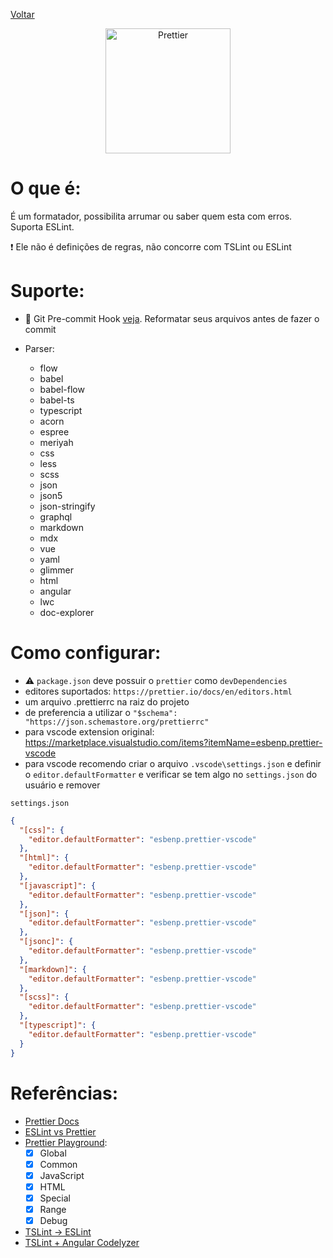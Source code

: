 [Voltar](../README.md)

<center>
  <img alt="Prettier" height="200" src="https://camo.githubusercontent.com/81ead5bb324aa1fda40ca50d59979442f87c1d559bfad2018ed02c8a0b9c1f40/68747470733a2f2f756e706b672e636f6d2f70726574746965722d6c6f676f40312e302e332f696d616765732f70726574746965722d62616e6e65722d6c696768742e737667">
</center>

# O que é:

É um formatador, possibilita arrumar ou saber quem esta com erros. Suporta ESLint.

❗ Ele não é definições de regras, não concorre com TSLint ou ESLint

# Suporte:

- 💚 Git Pre-commit Hook [veja](https://prettier.io/docs/en/precommit.html). Reformatar seus arquivos antes de fazer o commit

- Parser:
  - flow
  - babel
  - babel-flow
  - babel-ts
  - typescript
  - acorn
  - espree
  - meriyah
  - css
  - less
  - scss
  - json
  - json5
  - json-stringify
  - graphql
  - markdown
  - mdx
  - vue
  - yaml
  - glimmer
  - html
  - angular
  - lwc
  - doc-explorer

# Como configurar:

- ⚠️ `package.json` deve possuir o `prettier` como `devDependencies`
- editores suportados: `https://prettier.io/docs/en/editors.html`
- um arquivo .prettierrc na raiz do projeto
- de preferencia a utilizar o `"$schema": "https://json.schemastore.org/prettierrc"`
- para vscode extension original: https://marketplace.visualstudio.com/items?itemName=esbenp.prettier-vscode
- para vscode recomendo criar o arquivo `.vscode\settings.json` e definir o `editor.defaultFormatter` e verificar se tem algo no `settings.json` do usuário e remover

`settings.json`

```json
{
  "[css]": {
    "editor.defaultFormatter": "esbenp.prettier-vscode"
  },
  "[html]": {
    "editor.defaultFormatter": "esbenp.prettier-vscode"
  },
  "[javascript]": {
    "editor.defaultFormatter": "esbenp.prettier-vscode"
  },
  "[json]": {
    "editor.defaultFormatter": "esbenp.prettier-vscode"
  },
  "[jsonc]": {
    "editor.defaultFormatter": "esbenp.prettier-vscode"
  },
  "[markdown]": {
    "editor.defaultFormatter": "esbenp.prettier-vscode"
  },
  "[scss]": {
    "editor.defaultFormatter": "esbenp.prettier-vscode"
  },
  "[typescript]": {
    "editor.defaultFormatter": "esbenp.prettier-vscode"
  }
}
```

# Referências:

- [Prettier Docs](https://prettier.io/docs/en/index.html)
- [ESLint vs Prettier](https://enlear.academy/eslint-vs-prettier-57882d0fec1d)
- [Prettier Playground](https://prettier.io/playground/):
  - [x] Global
  - [x] Common
  - [x] JavaScript
  - [x] HTML
  - [x] Special
  - [x] Range
  - [x] Debug
- [TSLint -> ESLint](https://github.com/palantir/tslint/issues/4534#issue-413722441)
- [TSLint + Angular Codelyzer](https://github.com/mgechev/codelyzer)
